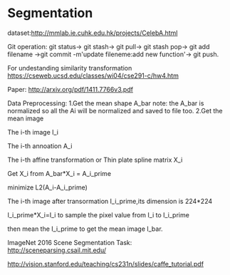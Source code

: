 # Segmentation

dataset:http://mmlab.ie.cuhk.edu.hk/projects/CelebA.html

Git operation: git status-> git stash-> git pull-> git stash pop-> git add filename ->git commit -m'update fileneme:add new function'-> git push.

For undestanding similarity transformation
https://cseweb.ucsd.edu/classes/wi04/cse291-c/hw4.htm

Paper:
http://arxiv.org/pdf/1411.7766v3.pdf

Data Preprocessing:
1.Get the mean shape A_bar
note: the A_bar is normalized so all the Ai will be normalized and saved to file too.
2.Get the mean image

The i-th image I_i

The i-th annoation A_i

The i-th affine transformation or Thin plate spline matrix X_i

Get X_i from A_bar*X_i = A_i_prime

minimize L2(A_i-A_i_prime)

The i-th image after transormation I_i_prime,its dimension is 224*224

I_i_prime*X_i=I_i to sample the pixel value from I_i to I_i_prime

then mean the I_i_prime to get the mean image I_bar.

ImageNet 2016 Scene Segmentation Task: http://sceneparsing.csail.mit.edu/

http://vision.stanford.edu/teaching/cs231n/slides/caffe_tutorial.pdf
